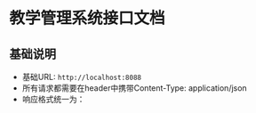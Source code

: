 # 教学管理系统接口文档

## 基础说明
- 基础URL: `http://localhost:8088`
- 所有请求都需要在header中携带Content-Type: application/json
- 响应格式统一为：